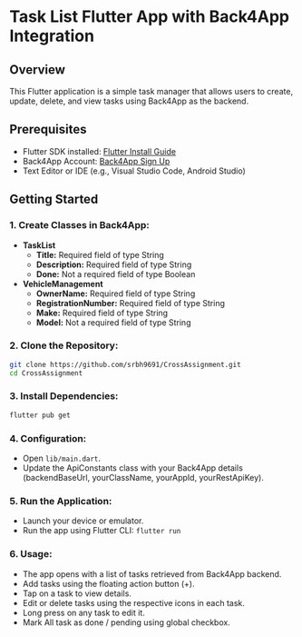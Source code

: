 # Task List Flutter App with Back4App Integration
 
## Overview
This Flutter application is a simple task manager that allows users to create, update, delete, and view tasks using Back4App as the backend.
 
## Prerequisites
- Flutter SDK installed: [Flutter Install Guide](https://flutter.dev/docs/get-started/install)
- Back4App Account: [Back4App Sign Up](https://www.back4app.com/)
- Text Editor or IDE (e.g., Visual Studio Code, Android Studio)
 
## Getting Started
### 1. Create Classes in Back4App:
- **TaskList**
    - **Title:** Required field of type String
    - **Description:** Required field of type String
    - **Done:** Not a required field of type Boolean
- **VehicleManagement**
    - **OwnerName:** Required field of type String
    - **RegistrationNumber:** Required field of type String
    - **Make:** Required field of type String
    - **Model:** Not a required field of type String
 
### 2. Clone the Repository:
```bash
git clone https://github.com/srbh9691/CrossAssignment.git
cd CrossAssignment
```
 
### 3. Install Dependencies:
```bash
flutter pub get
```
 
### 4. Configuration:
- Open `lib/main.dart`.
- Update the ApiConstants class with your Back4App details (backendBaseUrl, yourClassName, yourAppId, yourRestApiKey).
 
### 5. Run the Application:
- Launch your device or emulator.
- Run the app using Flutter CLI: `flutter run`
 
### 6. Usage:
- The app opens with a list of tasks retrieved from Back4App backend.
- Add tasks using the floating action button (+).
- Tap on a task to view details.
- Edit or delete tasks using the respective icons in each task.
- Long press on any task to edit it.
- Mark All task as done / pending using global checkbox.
